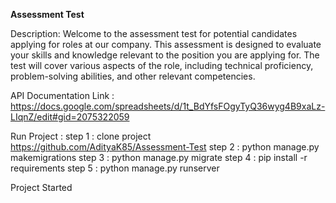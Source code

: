 **Assessment Test**

Description:
Welcome to the assessment test for potential candidates applying for roles at our company. This assessment is designed to evaluate your skills and knowledge relevant to the position you are applying for. The test will cover various aspects of the role, including technical proficiency, problem-solving abilities, and other relevant competencies.


API Documentation Link : https://docs.google.com/spreadsheets/d/1t_BdYfsFOgyTyQ36wyg4B9xaLz-LIqnZ/edit#gid=2075322059

Run Project :
step 1 : clone project https://github.com/AdityaK85/Assessment-Test
step 2 : python manage.py makemigrations
step 3 : python manage.py migrate
step 4 : pip install -r requirements
step 5 : python manage.py runserver

Project Started

